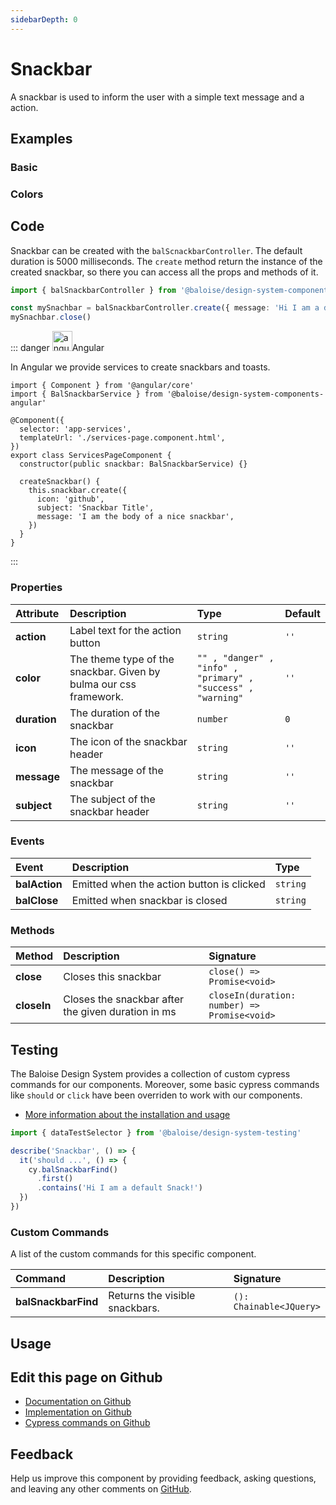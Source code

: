 ```yaml
---
sidebarDepth: 0
---
```


# Snackbar


<!-- START: human documentation top -->

A snackbar is used to inform the user with a simple text message and a action.

<!-- END: human documentation top -->

<ClientOnly><docs-component-tabs></docs-component-tabs></ClientOnly>


## Examples

### Basic

<ClientOnly><docs-demo-bal-snackbar-99></docs-demo-bal-snackbar-99></ClientOnly>


### Colors

<ClientOnly><docs-demo-bal-snackbar-100></docs-demo-bal-snackbar-100></ClientOnly>



## Code

<!-- START: human documentation code -->

Snackbar can be created with the `balScnackbarController`. The default duration is 5000 milliseconds.
The `create` method return the instance of the created snackbar, so there you can access all the props and methods of it.

```typescript
import { balSnackbarController } from '@baloise/design-system-components'

const mySnachbar = balSnackbarController.create({ message: 'Hi I am a default snackbar!', duration: 1000 })
mySnachbar.close()
```

::: danger <img src="https://angular.io/assets/images/logos/angular/angular.svg" data-origin="https://angular.io/assets/images/logos/angular/angular.svg" alt="angular" style="width: 32px">Angular

In Angular we provide services to create snackbars and toasts.

```typescript{2,9,12-16}
import { Component } from '@angular/core'
import { BalSnackbarService } from '@baloise/design-system-components-angular'

@Component({
  selector: 'app-services',
  templateUrl: './services-page.component.html',
})
export class ServicesPageComponent {
  constructor(public snackbar: BalSnackbarService) {}

  createSnackbar() {
    this.snackbar.create({
      icon: 'github',
      subject: 'Snackbar Title',
      message: 'I am the body of a nice snackbar',
    })
  }
}
```

:::

<!-- END: human documentation code -->

### Properties


| Attribute    | Description                                                       | Type                                                                    | Default         |
| :----------- | :---------------------------------------------------------------- | :---------------------------------------------------------------------- | :-------------- |
| **action**   | Label text for the action button                                  | <code>string</code>                                                     | <code>''</code> |
| **color**    | The theme type of the snackbar. Given by bulma our css framework. | <code>"" , "danger" , "info" , "primary" , "success" , "warning"</code> | <code>''</code> |
| **duration** | The duration of the snackbar                                      | <code>number</code>                                                     | <code>0</code>  |
| **icon**     | The icon of the snackbar header                                   | <code>string</code>                                                     | <code>''</code> |
| **message**  | The message of the snackbar                                       | <code>string</code>                                                     | <code>''</code> |
| **subject**  | The subject of the snackbar header                                | <code>string</code>                                                     | <code>''</code> |

### Events


| Event         | Description                               | Type                |
| :------------ | :---------------------------------------- | :------------------ |
| **balAction** | Emitted when the action button is clicked | <code>string</code> |
| **balClose**  | Emitted when snackbar is closed           | <code>string</code> |

### Methods


| Method      | Description                                        | Signature                                                           |
| :---------- | :------------------------------------------------- | :------------------------------------------------------------------ |
| **close**   | Closes this snackbar                               | <code>close() =&#62; Promise&#60;void&#62;</code>                   |
| **closeIn** | Closes the snackbar after the given duration in ms | <code>closeIn(duration: number) =&#62; Promise&#60;void&#62;</code> |

## Testing

The Baloise Design System provides a collection of custom cypress commands for our components. Moreover, some basic cypress commands like `should` or `click` have been overriden to work with our components.

- [More information about the installation and usage](/components/tooling/testing.html)

<!-- START: human documentation testing -->

```typescript
import { dataTestSelector } from '@baloise/design-system-testing'

describe('Snackbar', () => {
  it('should ...', () => {
    cy.balSnackbarFind()
      .first()
      .contains('Hi I am a default Snack!')
  })
})
```

<!-- END: human documentation testing -->

### Custom Commands

A list of the custom commands for this specific component.

| Command             | Description                    | Signature                                  |
| :------------------ | :----------------------------- | :----------------------------------------- |
| **balSnackbarFind** | Returns the visible snackbars. | <code>(): Chainable&#60;JQuery&#62;</code> |

## Usage

<!-- START: human documentation usage -->

<!-- END: human documentation usage -->



## Edit this page on Github

* [Documentation on Github](https://github.com/baloise/design-system/blob/master/docs/src/components/components/bal-snackbar.md)
* [Implementation on Github](https://github.com/baloise/design-system/blob/master/packages/components/src/components/bal-snackbar)
* [Cypress commands on Github](https://github.com/baloise/design-system/blob/master/packages/testing/src/commands)

## Feedback

Help us improve this component by providing feedback, asking questions, and leaving any other comments on [GitHub](https://github.com/baloise/design-system/issues/new).


<ClientOnly>
  <docs-component-script tag="balSnackbar"></docs-component-script>
</ClientOnly>
